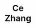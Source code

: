 ---
layout: page
title: Ce <br> Zhang
description: Together
img: assets/img/ce.png
redirect: https://zhangce.github.io
importance: 4
category: speaker
---